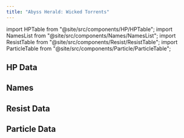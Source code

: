 ```yaml
---
title: "Abyss Herald: Wicked Torrents"
---
```


import HPTable from "@site/src/components/HP/HPTable";
import NamesList from "@site/src/components/Names/NamesList";
import ResistTable from "@site/src/components/Resist/ResistTable";
import ParticleTable from "@site/src/components/Particle/ParticleTable";

## HP Data

<HPTable item_key="abyssheraldwickedtorrents" data_src="enemy" />

## Names

<NamesList item_key="abyssheraldwickedtorrents" data_src="enemy" />

## Resist Data

<ResistTable item_key="abyssheraldwickedtorrents" data_src="enemy" />

## Particle Data

<ParticleTable item_key="abyssheraldwickedtorrents" data_src="enemy" />